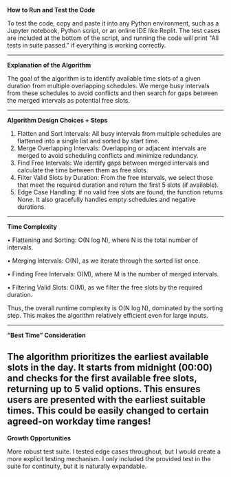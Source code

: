 **How to Run and Test the Code**

To test the code, copy and paste it into any Python environment, such as a Jupyter notebook, Python script, or an online IDE like Replit. The test cases are included at the bottom of the script, and running the code will print "All tests in suite passed." if everything is working correctly.

---

**Explanation of the Algorithm**

The goal of the algorithm is to identify available time slots of a given duration from multiple overlapping schedules. We merge busy intervals from these schedules to avoid conflicts and then search for gaps between the merged intervals as potential free slots.

---

**Algorithm Design Choices + Steps**

1. Flatten and Sort Intervals: All busy intervals from multiple schedules are flattened into a single list and sorted by start time.
2. Merge Overlapping Intervals: Overlapping or adjacent intervals are merged to avoid scheduling conflicts and minimize redundancy.
3. Find Free Intervals: We identify gaps between merged intervals and calculate the time between them as free slots.
4. Filter Valid Slots by Duration: From the free intervals, we select those that meet the required duration and return the first 5 slots (if available).
5. Edge Case Handling: If no valid free slots are found, the function returns None. It also gracefully handles empty schedules and negative durations.

---

**Time Complexity**

  • Flattening and Sorting: O(N log N), where N is the total number of intervals.

  • Merging Intervals: O(N), as we iterate through the sorted list once.

  • Finding Free Intervals: O(M), where M is the number of merged intervals.

  • Filtering Valid Slots: O(M), as we filter the free slots by the required duration.

Thus, the overall runtime complexity is O(N log N), dominated by the sorting step. This makes the algorithm relatively efficient even for large inputs.

---

**“Best Time” Consideration**

The algorithm prioritizes the earliest available slots in the day. It starts from midnight (00:00) and checks for the first available free slots, returning up to 5 valid options. This ensures users are presented with the earliest suitable times. This could be easily changed to certain agreed-on workday time ranges!
---

**Growth Opportunities**

More robust test suite. I tested edge cases throughout, but I would create a more explicit testing mechanism. I only included the provided test in the suite for continuity, but it is naturally expandable. 
